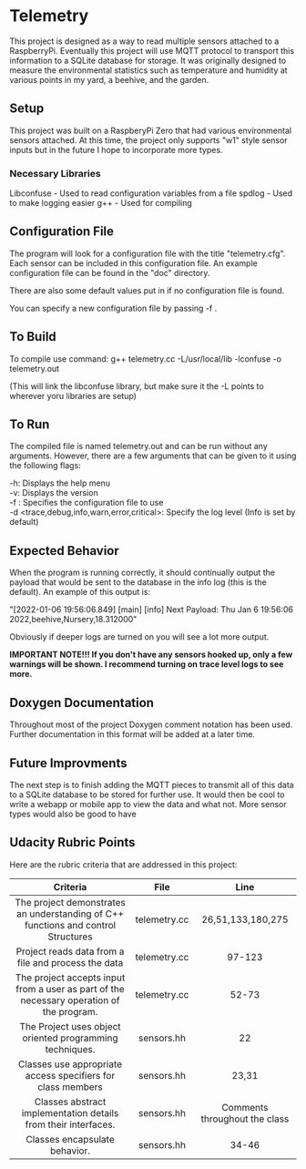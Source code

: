 # Telemetry
This project is designed as a way to read multiple sensors attached to a RaspberryPi. Eventually this project will use MQTT protocol to transport this information to a SQLite database for storage. It was originally designed to measure the environmental statistics such as temperature and humidity at various points in my yard, a beehive, and the garden.

## Setup
This project was built on a RaspberyPi Zero that had various environmental sensors attached. At this time, the project only supports "w1" style sensor inputs but in the future I hope to incorporate more types.

### Necessary Libraries
Libconfuse - Used to read configuration variables from a file
spdlog - Used to make logging easier
g++ - Used for compiling

## Configuration File
The program will look for a configuration file with the title "telemetry.cfg". Each sensor can be included in this configuration file. An example configuration file can be found in the "doc" directory. 

There are also some default values put in if no configuration file is found. 

You can specify a new configuration file by passing -f <file>.

## To Build
To compile use command: g++ telemetry.cc -L/usr/local/lib -lconfuse -o telemetry.out

(This will link the libconfuse library, but make sure it the -L points to wherever yoru libraries are setup)

## To Run
The compiled file is named telemetry.out and can be run without any arguments. However, there are a few arguments that can be given to it using the following flags:

-h: Displays the help menu  
-v: Displays the version  
-f <file>: Specifies the configuration file to use  
-d <trace,debug,info,warn,error,critical>: Specify the log level (Info is set by default)

## Expected Behavior
When the program is running correctly, it should continually output the payload that would be sent to the database in the info log (this is the default). An example of this output is:
 
"[2022-01-06 19:56:06.849] [main] [info] Next Payload: Thu Jan  6 19:56:06 2022,beehive,Nursery,18.312000"
 
Obviously if deeper logs are turned on you will see a lot more output.

**IMPORTANT NOTE!!! If you don't have any sensors hooked up, only a few warnings will be shown. I recommend turning on trace level logs to see more.**


## Doxygen Documentation
Throughout most of the project Doxygen comment notation has been used. Further documentation in this format will be added at a later time.
 
## Future Improvments
The next step is to finish adding the MQTT pieces to transmit all of this data to a SQLite database to be stored for further use.
It would then be cool to write a webapp or mobile app to view the data and what not.
More sensor types would also be good to have

## Udacity Rubric Points
Here are the rubric criteria that are addressed in this project:

|                                         Criteria                                         |     File     |              Line             |
|:----------------------------------------------------------------------------------------:|:------------:|:-----------------------------:|
| The project demonstrates an understanding of C++ functions and control Structures        | telemetry.cc |       26,51,133,180,275       |
| Project reads data from a file and process the data                                      | telemetry.cc |             97-123            |
| The project accepts input from a user as part of the necessary operation of the program. | telemetry.cc |             52-73             |
| The Project uses object oriented programming techniques.                                 |  sensors.hh  |               22              |
| Classes use appropriate access specifiers for class members                              |  sensors.hh  |             23,31             |
| Classes abstract implementation details from their interfaces.                           |  sensors.hh  | Comments throughout the class |
| Classes encapsulate behavior.                                                            |  sensors.hh  |             34-46             |
